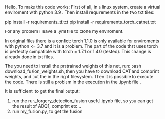 Hello,
To make this code works:
First of all, in a linux system, create a virtual enviroment with python 3.9 .
Then install requirements in the two txt tiles:

pip install -r requirements_tf.txt
pip install -r requirements_torch_catnet.txt

For any problem i leave a .yml file to clone my enviroment. 

In original files there is a confict: torch 1.1.0 is only available for enviroments with python <= 3.7 and it is a problem.
The part of the code that uses torch is perfectly compatible with torch = 1.7.1 or 1.4.0 (tested). This change is already done in txt files.

The you need to install the pretrained weights of this net, run: bash download_fusion_weights.sh, then you have to download CAT and comprint weights, and put the in the right filesystem.
Then it is possible to execute the code.
There is still a problem in the execution in the .ipynb file .

It is sufficient, to get the final output:
1) run the run_forgery_detection_fusion useful.ipynb file, so you can get the result of ADQ1, comprint etc...
2) run my_fusion.py, to get the fusion

